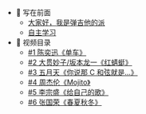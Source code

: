 <!-- - [首页](/) -->

- 📍 写在前面
  - [大家好，我是弹吉他的派](/)
  - [自主学习](/self-learning)
- 📅 视频目录
  - [#1 陈奕迅《单车》](/songs/bicycle)
  - [#2 大贯妙子/坂本龙一《红蜻蜓》](/songs/aka-tombo)
  - [#3 五月天《你说那 C 和弦就是…》](/songs/c-chord)
  - [#4 周杰伦《Mojito》](/songs/mojito)
  - [#5 李宗盛《给自己的歌》](/songs/jonathans-song)
  - [#6 张国荣《春夏秋冬》](/songs/4ji)
